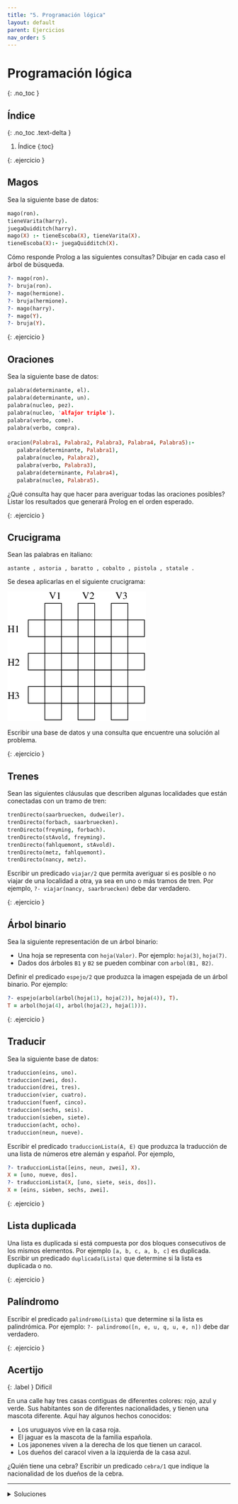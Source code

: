 ```yaml
---
title: "5. Programación lógica"
layout: default
parent: Ejercicios
nav_order: 5
---
```


# Programación lógica
{: .no_toc }

## Índice
{: .no_toc .text-delta }

1. Índice
{:toc}

{: .ejercicio }
## Magos

Sea la siguiente base de datos:

```prolog
mago(ron).
tieneVarita(harry).
juegaQuidditch(harry).
mago(X) :- tieneEscoba(X), tieneVarita(X).
tieneEscoba(X):- juegaQuidditch(X).
```

Cómo responde Prolog a las siguientes consultas? Dibujar en cada caso el árbol
de búsqueda.

```prolog
?- mago(ron).
?- bruja(ron).
?- mago(hermione).
?- bruja(hermione).
?- mago(harry).
?- mago(Y).
?- bruja(Y).
```

{: .ejercicio }
## Oraciones

Sea la siguiente base de datos:

```prolog
palabra(determinante, el).
palabra(determinante, un).
palabra(nucleo, pez).
palabra(nucleo, 'alfajor triple').
palabra(verbo, come).
palabra(verbo, compra).

oracion(Palabra1, Palabra2, Palabra3, Palabra4, Palabra5):-
   palabra(determinante, Palabra1),
   palabra(nucleo, Palabra2),
   palabra(verbo, Palabra3),
   palabra(determinante, Palabra4),
   palabra(nucleo, Palabra5).
```

¿Qué consulta hay que hacer para averiguar todas las oraciones posibles?
Listar los resultados que generará Prolog en el orden esperado.

{: .ejercicio }
## Crucigrama

Sean las palabras en italiano:

```
astante , astoria , baratto , cobalto , pistola , statale .
```

Se desea aplicarlas en el siguiente crucigrama:

![](./crucigrama.png)

Escribir una base de datos y una consulta que encuentre una solución al problema.

{: .ejercicio }
## Trenes

Sean las siguientes cláusulas que describen algunas localidades que están
conectadas con un tramo de tren:

```prolog
trenDirecto(saarbruecken, dudweiler).
trenDirecto(forbach, saarbruecken).
trenDirecto(freyming, forbach).
trenDirecto(stAvold, freyming).
trenDirecto(fahlquemont, stAvold).
trenDirecto(metz, fahlquemont).
trenDirecto(nancy, metz).
```

Escribir un predicado `viajar/2` que permita averiguar si es posible o no viajar de una
localidad a otra, ya sea en uno o más tramos de tren. Por ejemplo,
`?- viajar(nancy, saarbruecken)` debe dar verdadero.

{: .ejercicio }
## Árbol binario

Sea la siguiente representación de un árbol binario:
* Una hoja se representa con `hoja(Valor)`. Por ejemplo: `hoja(3)`, `hoja(7)`.
* Dados dos árboles `B1` y `B2` se pueden combinar con `arbol(B1, B2)`.

Definir el predicado `espejo/2` que produzca la imagen espejada de un árbol
binario. Por ejemplo:

```prolog
?- espejo(arbol(arbol(hoja(1), hoja(2)), hoja(4)), T).
T = arbol(hoja(4), arbol(hoja(2), hoja(1))).
```

{: .ejercicio }
## Traducir

Sea la siguiente base de datos:

```prolog
traduccion(eins, uno).
traduccion(zwei, dos).
traduccion(drei, tres).
traduccion(vier, cuatro).
traduccion(fuenf, cinco).
traduccion(sechs, seis).
traduccion(sieben, siete).
traduccion(acht, ocho).
traduccion(neun, nueve).
```

Escribir el predicado `traduccionLista(A, E)` que produzca la traducción de una
lista de números etre alemán y español. Por ejemplo,

```prolog
?- traduccionLista([eins, neun, zwei], X).
X = [uno, nueve, dos].
?- traduccionLista(X, [uno, siete, seis, dos]).
X = [eins, sieben, sechs, zwei].
```

{: .ejercicio }
## Lista duplicada

Una lista es duplicada si está compuesta por dos bloques consecutivos de
los mismos elementos. Por ejemplo `[a, b, c, a, b, c]` es duplicada. Escribir un
predicado `duplicada(Lista)` que determine si la lista es duplicada o no.

{: .ejercicio }
## Palíndromo

Escribir el predicado `palindromo(Lista)` que determine si la lista es
palindrómica. Por ejemplo: `?- palindromo([n, e, u, q, u, e, n])` debe dar verdadero.

{: .ejercicio }
## Acertijo

{: .label }
Difícil

En una calle hay tres casas contiguas de diferentes colores: rojo, azul y
verde. Sus habitantes son de diferentes nacionalidades, y tienen una mascota
diferente. Aquí hay algunos hechos conocidos:

* Los uruguayos vive en la casa roja.
* El jaguar es la mascota de la familia española.
* Los japonenes viven a la derecha de los que tienen un caracol.
* Los dueños del caracol viven a la izquierda de la casa azul.

¿Quién tiene una cebra? Escribir un predicado `cebra/1` que indique la
nacionalidad de los dueños de la cebra.

----

<details>
  <summary>Soluciones</summary>
  <a href="https://github.com/algoritmos3ce/Ejercicios/tree/main/src/main/prolog">Ver</a>
</details>

